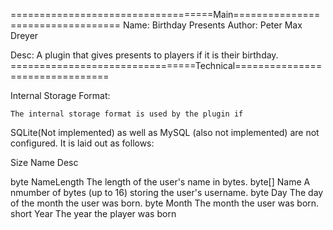 ===================================Main==================================
Name: Birthday Presents
Author: Peter Max Dreyer

Desc:  A plugin that gives presents to players if it is their birthday.
================================Technical================================

Internal Storage Format:
	
	The internal storage format is used by the plugin if 
SQLite(Not implemented) as well as MySQL (also not implemented)
are not configured.  It is laid out as follows:

Size	Name		Desc

byte	NameLength	The length of the user's name in bytes.
byte[]	Name		A nmumber of bytes (up to 16)
					storing the user's username.
byte	Day			The day of the month the user was born.
byte	Month		The month the user was born.
short	Year		The year the player was born
